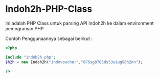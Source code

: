 # Indoh2h-PHP-Class


Ini adalah PHP Class untuk parsing API Indoh2h ke dalam environment pemograman PHP

Contoh Penggunaannya sebagai berikut :

```php
<?php 

include "indoh2h.php"; 
$h2h = new Indoh2h("indovoucher","876sg8765ds53siug98h2nn");

?>
```

